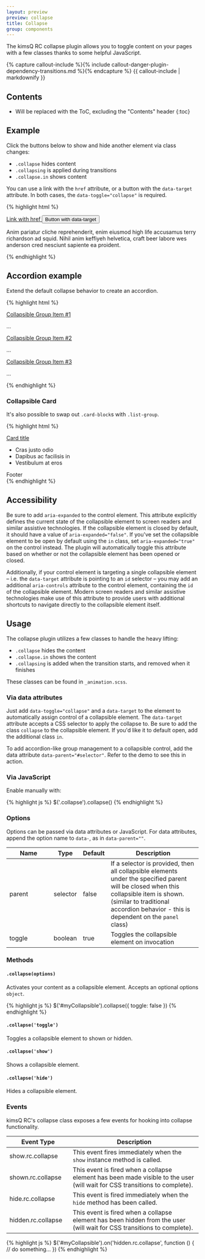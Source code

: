 ```yaml
---
layout: preview
preview: collapse
title: Collapse
group: components
---
```


The kimsQ RC collapse plugin allows you to toggle content on your pages with a few classes thanks to some helpful JavaScript.

{% capture callout-include %}{% include callout-danger-plugin-dependency-transitions.md %}{% endcapture %}
{{ callout-include | markdownify }}

## Contents

* Will be replaced with the ToC, excluding the "Contents" header
{:toc}

## Example

Click the buttons below to show and hide another element via class changes:

- `.collapse` hides content
- `.collapsing` is applied during transitions
- `.collapse.in` shows content

You can use a link with the `href` attribute, or a button with the `data-target` attribute. In both cases, the `data-toggle="collapse"` is required.

{% highlight html %}
<p>
  <a class="btn btn-primary" data-toggle="collapse" href="#collapseExample" aria-expanded="false" aria-controls="collapseExample">
    Link with href
  </a>
  <button class="btn btn-primary" type="button" data-toggle="collapse" data-target="#collapseExample" aria-expanded="false" aria-controls="collapseExample">
    Button with data-target
  </button>
</p>
<div class="collapse" id="collapseExample">
  <p class="bg-faded p-a-1">
    Anim pariatur cliche reprehenderit, enim eiusmod high life accusamus terry richardson ad squid. Nihil anim keffiyeh helvetica, craft beer labore wes anderson cred nesciunt sapiente ea proident.
  </p>
</div>
{% endhighlight %}

## Accordion example

Extend the default collapse behavior to create an accordion.

{% highlight html %}
<div id="accordion" class="card-group-collapse" role="tablist" aria-multiselectable="true">
  <div class="card">
    <div class="card-header" role="tab" id="headingOne">
      <a data-toggle="collapse" data-parent="#accordion" href="#collapseOne" aria-expanded="true" aria-controls="collapseOne">
        Collapsible Group Item #1
      </a>
    </div>
    <div id="collapseOne" class="collapse in" role="tabpanel" aria-labelledby="headingOne">
      <div class="card-block">
        <p class="card-text">
          ...
        </p>
      </div>
    </div>
  </div>
  <div class="card">
    <div class="card-header" role="tab" id="headingTwo">
      <a class="collapsed" data-toggle="collapse" data-parent="#accordion" href="#collapseTwo" aria-expanded="false" aria-controls="collapseTwo">
        Collapsible Group Item #2
      </a>
    </div>
    <div id="collapseTwo" class="collapse" role="tabpanel" aria-labelledby="headingTwo">
      <div class="card-block">
        <p class="card-text">
          ...
        </p>
      </div>
    </div>
  </div>
  <div class="card">
    <div class="card-header" role="tab" id="headingThree">
      <a class="collapsed" data-toggle="collapse" data-parent="#accordion" href="#collapseThree" aria-expanded="false" aria-controls="collapseThree">
        Collapsible Group Item #3
      </a>
    </div>
    <div id="collapseThree" class="collapse" role="tabpanel" aria-labelledby="headingThree">
      <div class="card-block">
        <p class="card-text">
          ...
        </p>
      </div>
    </div>
  </div>
</div>
{% endhighlight %}

### Collapsible Card

It's also possible to swap out `.card-block`s with `.list-group`.

{% highlight html %}
<div class="card">
  <div class="card-header" role="tab" id="headingThree">
    <a data-toggle="collapse" href="#collapseExample" aria-expanded="false" aria-controls="collapseExample">
      Card title
    </a>
  </div>
  <div class="collapse" id="collapseExample">
    <ul class="list-group list-group-flush">
      <li class="list-group-item">Cras justo odio</li>
      <li class="list-group-item">Dapibus ac facilisis in</li>
      <li class="list-group-item">Vestibulum at eros</li>
    </ul>
    <div class="card-footer">
      Footer
    </div>
  </div>
</div>
{% endhighlight %}


## Accessibility

Be sure to add `aria-expanded` to the control element. This attribute explicitly defines the current state of the collapsible element to screen readers and similar assistive technologies. If the collapsible element is closed by default, it should have a value of `aria-expanded="false"`. If you've set the collapsible element to be open by default using the `in` class, set `aria-expanded="true"` on the control instead. The plugin will automatically toggle this attribute based on whether or not the collapsible element has been opened or closed.

Additionally, if your control element is targeting a single collapsible element – i.e. the `data-target` attribute is pointing to an `id` selector – you may add an additional `aria-controls` attribute to the control element, containing the `id` of the collapsible element. Modern screen readers and similar assistive technologies make use of this attribute to provide users with additional shortcuts to navigate directly to the collapsible element itself.

## Usage

The collapse plugin utilizes a few classes to handle the heavy lifting:

- `.collapse` hides the content
- `.collapse.in` shows the content
- `.collapsing` is added when the transition starts, and removed when it finishes

These classes can be found in `_animation.scss`.

### Via data attributes

Just add `data-toggle="collapse"` and a `data-target` to the element to automatically assign control of a collapsible element. The `data-target` attribute accepts a CSS selector to apply the collapse to. Be sure to add the class `collapse` to the collapsible element. If you'd like it to default open, add the additional class `in`.

To add accordion-like group management to a collapsible control, add the data attribute `data-parent="#selector"`. Refer to the demo to see this in action.

### Via JavaScript

Enable manually with:

{% highlight js %}
$('.collapse').collapse()
{% endhighlight %}

### Options

Options can be passed via data attributes or JavaScript. For data attributes, append the option name to `data-`, as in `data-parent=""`.

<div class="table-responsive">
  <table class="table table-bordered table-striped">
    <thead>
     <tr>
       <th style="width: 100px;">Name</th>
       <th style="width: 50px;">Type</th>
       <th style="width: 50px;">Default</th>
       <th>Description</th>
     </tr>
    </thead>
    <tbody>
     <tr>
       <td>parent</td>
       <td>selector</td>
       <td>false</td>
       <td>If a selector is provided, then all collapsible elements under the specified parent will be closed when this collapsible item is shown. (similar to traditional accordion behavior - this is dependent on the <code>panel</code> class)</td>
     </tr>
     <tr>
       <td>toggle</td>
       <td>boolean</td>
       <td>true</td>
       <td>Toggles the collapsible element on invocation</td>
     </tr>
    </tbody>
  </table>
</div>

### Methods

#### `.collapse(options)`

Activates your content as a collapsible element. Accepts an optional options `object`.

{% highlight js %}
$('#myCollapsible').collapse({
  toggle: false
})
{% endhighlight %}

#### `.collapse('toggle')`

Toggles a collapsible element to shown or hidden.

#### `.collapse('show')`

Shows a collapsible element.

#### `.collapse('hide')`

Hides a collapsible element.

### Events

kimsQ RC's collapse class exposes a few events for hooking into collapse functionality.

<div class="table-responsive">
  <table class="table table-bordered table-striped">
    <thead>
     <tr>
       <th style="width: 150px;">Event Type</th>
       <th>Description</th>
     </tr>
    </thead>
    <tbody>
     <tr>
       <td>show.rc.collapse</td>
       <td>This event fires immediately when the <code>show</code> instance method is called.</td>
     </tr>
     <tr>
       <td>shown.rc.collapse</td>
       <td>This event is fired when a collapse element has been made visible to the user (will wait for CSS transitions to complete).</td>
     </tr>
     <tr>
       <td>hide.rc.collapse</td>
       <td>
        This event is fired immediately when the <code>hide</code> method has been called.
       </td>
     </tr>
     <tr>
       <td>hidden.rc.collapse</td>
       <td>This event is fired when a collapse element has been hidden from the user (will wait for CSS transitions to complete).</td>
     </tr>
    </tbody>
  </table>
</div>

{% highlight js %}
$('#myCollapsible').on('hidden.rc.collapse', function () {
  // do something…
})
{% endhighlight %}
